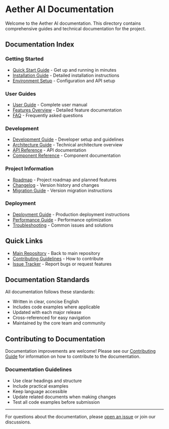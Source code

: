 # Aether AI Documentation

Welcome to the Aether AI documentation. This directory contains comprehensive guides and technical documentation for the project.

## Documentation Index

### Getting Started
- [Quick Start Guide](./QUICK_START.md) - Get up and running in minutes
- [Installation Guide](./INSTALLATION.md) - Detailed installation instructions
- [Environment Setup](./ENVIRONMENT.md) - Configuration and API setup

### User Guides
- [User Guide](./USER_GUIDE.md) - Complete user manual
- [Features Overview](./FEATURES.md) - Detailed feature documentation
- [FAQ](./FAQ.md) - Frequently asked questions

### Development
- [Development Guide](./DEVELOPMENT.md) - Developer setup and guidelines
- [Architecture Guide](./ARCHITECTURE.md) - Technical architecture overview
- [API Reference](./API.md) - API documentation
- [Component Reference](./COMPONENTS.md) - Component documentation

### Project Information
- [Roadmap](./ROADMAP.md) - Project roadmap and planned features
- [Changelog](./CHANGELOG.md) - Version history and changes
- [Migration Guide](./MIGRATION.md) - Version migration instructions

### Deployment
- [Deployment Guide](./DEPLOYMENT.md) - Production deployment instructions
- [Performance Guide](./PERFORMANCE.md) - Performance optimization
- [Troubleshooting](./TROUBLESHOOTING.md) - Common issues and solutions

## Quick Links

- [Main Repository](../) - Back to main repository
- [Contributing Guidelines](../CONTRIBUTING.md) - How to contribute
- [Issue Tracker](https://github.com/sbeeredd04/Aether/issues) - Report bugs or request features

## Documentation Standards

All documentation follows these standards:

- Written in clear, concise English
- Includes code examples where applicable
- Updated with each major release
- Cross-referenced for easy navigation
- Maintained by the core team and community

## Contributing to Documentation

Documentation improvements are welcome! Please see our [Contributing Guide](../CONTRIBUTING.md) for information on how to contribute to the documentation.

### Documentation Guidelines

- Use clear headings and structure
- Include practical examples
- Keep language accessible
- Update related documents when making changes
- Test all code examples before submission

---

For questions about the documentation, please [open an issue](https://github.com/sbeeredd04/Aether/issues) or join our discussions. 